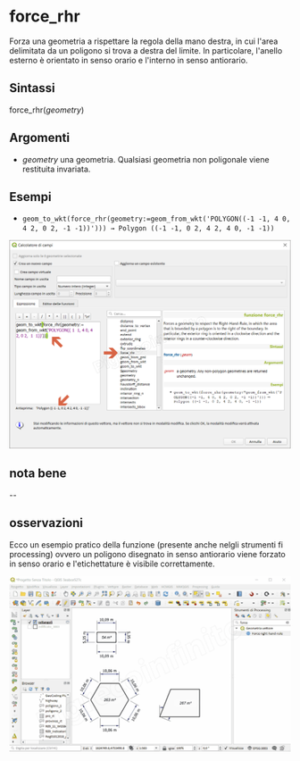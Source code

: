 # force_rhr

Forza una geometria a rispettare la regola della mano destra, in cui l'area delimitata da un poligono si trova a destra del limite. In particolare, l'anello esterno è orientato in senso orario e l'interno in senso antiorario.

## Sintassi

force_rhr(_geometry_)

## Argomenti

* _geometry_ una geometria. Qualsiasi geometria non poligonale viene restituita invariata.


## Esempi

* `geom_to_wkt(force_rhr(geometry:=geom_from_wkt('POLYGON((-1 -1, 4 0, 4 2, 0 2, -1 -1))'))) → Polygon ((-1 -1, 0 2, 4 2, 4 0, -1 -1))`

![](../../img/geometria/force_rhr/force_rhr1.png)

## nota bene

--

## osservazioni

Ecco un esempio pratico della funzione (presente anche nelgli strumenti fi processing) ovvero un poligono disegnato in senso antiorario viene forzato in senso orario e l'etichettature è visibile correttamente.

![](../../img/geometria/force_rhr/force_rhr.gif)
